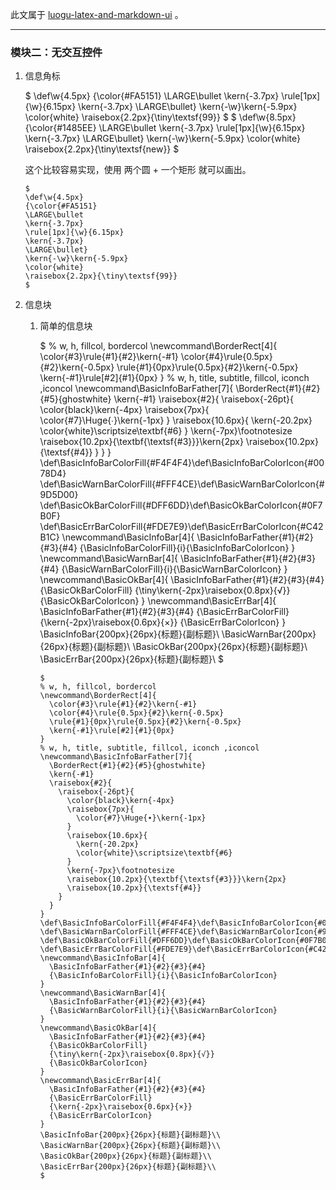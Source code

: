 此文属于 [luogu-latex-and-markdown-ui](https://www.luogu.com.cn/paste/xdfqclyv) 。

---

### 模块二：无交互控件

1. 信息角标

    $
    \def\w{4.5px}
    {\color{#FA5151}
    \LARGE\bullet
    \kern{-3.7px}
    \rule[1px]{\w}{6.15px}
    \kern{-3.7px}
    \LARGE\bullet}
    \kern{-\w}\kern{-5.9px}
    \color{white}
    \raisebox{2.2px}{\tiny\textsf{99}}
    $
    $
    \def\w{8.5px}
    {\color{#1485EE}
    \LARGE\bullet
    \kern{-3.7px}
    \rule[1px]{\w}{6.15px}
    \kern{-3.7px}
    \LARGE\bullet}
    \kern{-\w}\kern{-5.9px}
    \color{white}
    \raisebox{2.2px}{\tiny\textsf{new}}
    $
    
    这个比较容易实现，使用 两个圆 + 一个矩形 就可以画出。

    ```
    $
    \def\w{4.5px}
    {\color{#FA5151}
    \LARGE\bullet
    \kern{-3.7px}
    \rule[1px]{\w}{6.15px}
    \kern{-3.7px}
    \LARGE\bullet}
    \kern{-\w}\kern{-5.9px}
    \color{white}
    \raisebox{2.2px}{\tiny\textsf{99}}
    $
    ```

2. 信息块

    1. 简单的信息块
    
        $
        % w, h, fillcol, bordercol
        \newcommand\BorderRect[4]{
          \color{#3}\rule{#1}{#2}\kern{-#1}
          \color{#4}\rule{0.5px}{#2}\kern{-0.5px}
          \rule{#1}{0px}\rule{0.5px}{#2}\kern{-0.5px}
          \kern{-#1}\rule[#2]{#1}{0px}
        }
        % w, h, title, subtitle, fillcol, iconch ,iconcol
        \newcommand\BasicInfoBarFather[7]{
          \BorderRect{#1}{#2}{#5}{ghostwhite}
          \kern{-#1}
          \raisebox{#2}{
            \raisebox{-26pt}{
              \color{black}\kern{-4px}
              \raisebox{7px}{
                \color{#7}\Huge{∙}\kern{-1px}
              }
              \raisebox{10.6px}{
                \kern{-20.2px}
                \color{white}\scriptsize\textbf{#6}
              }
              \kern{-7px}\footnotesize
              \raisebox{10.2px}{\textbf{\textsf{#3}}}\kern{2px}
              \raisebox{10.2px}{\textsf{#4}}
            }
          }
        }
        \def\BasicInfoBarColorFill{#F4F4F4}\def\BasicInfoBarColorIcon{#0078D4}
        \def\BasicWarnBarColorFill{#FFF4CE}\def\BasicWarnBarColorIcon{#9D5D00}
        \def\BasicOkBarColorFill{#DFF6DD}\def\BasicOkBarColorIcon{#0F7B0F}
        \def\BasicErrBarColorFill{#FDE7E9}\def\BasicErrBarColorIcon{#C42B1C}
        \newcommand\BasicInfoBar[4]{
          \BasicInfoBarFather{#1}{#2}{#3}{#4}
          {\BasicInfoBarColorFill}{i}{\BasicInfoBarColorIcon}
        }
        \newcommand\BasicWarnBar[4]{
          \BasicInfoBarFather{#1}{#2}{#3}{#4}
          {\BasicWarnBarColorFill}{i}{\BasicWarnBarColorIcon}
        }
        \newcommand\BasicOkBar[4]{
          \BasicInfoBarFather{#1}{#2}{#3}{#4}
          {\BasicOkBarColorFill}
          {\tiny\kern{-2px}\raisebox{0.8px}{√}}
          {\BasicOkBarColorIcon}
        }
        \newcommand\BasicErrBar[4]{
          \BasicInfoBarFather{#1}{#2}{#3}{#4}
          {\BasicErrBarColorFill}
          {\kern{-2px}\raisebox{0.6px}{×}}
          {\BasicErrBarColorIcon}
        }
        \BasicInfoBar{200px}{26px}{标题}{副标题}\\
        \BasicWarnBar{200px}{26px}{标题}{副标题}\\
        \BasicOkBar{200px}{26px}{标题}{副标题}\\
        \BasicErrBar{200px}{26px}{标题}{副标题}\\
        $
        
        ```
        $
        % w, h, fillcol, bordercol
        \newcommand\BorderRect[4]{
          \color{#3}\rule{#1}{#2}\kern{-#1}
          \color{#4}\rule{0.5px}{#2}\kern{-0.5px}
          \rule{#1}{0px}\rule{0.5px}{#2}\kern{-0.5px}
          \kern{-#1}\rule[#2]{#1}{0px}
        }
        % w, h, title, subtitle, fillcol, iconch ,iconcol
        \newcommand\BasicInfoBarFather[7]{
          \BorderRect{#1}{#2}{#5}{ghostwhite}
          \kern{-#1}
          \raisebox{#2}{
            \raisebox{-26pt}{
              \color{black}\kern{-4px}
              \raisebox{7px}{
                \color{#7}\Huge{∙}\kern{-1px}
              }
              \raisebox{10.6px}{
                \kern{-20.2px}
                \color{white}\scriptsize\textbf{#6}
              }
              \kern{-7px}\footnotesize
              \raisebox{10.2px}{\textbf{\textsf{#3}}}\kern{2px}
              \raisebox{10.2px}{\textsf{#4}}
            }
          }
        }
        \def\BasicInfoBarColorFill{#F4F4F4}\def\BasicInfoBarColorIcon{#0078D4}
        \def\BasicWarnBarColorFill{#FFF4CE}\def\BasicWarnBarColorIcon{#9D5D00}
        \def\BasicOkBarColorFill{#DFF6DD}\def\BasicOkBarColorIcon{#0F7B0F}
        \def\BasicErrBarColorFill{#FDE7E9}\def\BasicErrBarColorIcon{#C42B1C}
        \newcommand\BasicInfoBar[4]{
          \BasicInfoBarFather{#1}{#2}{#3}{#4}
          {\BasicInfoBarColorFill}{i}{\BasicInfoBarColorIcon}
        }
        \newcommand\BasicWarnBar[4]{
          \BasicInfoBarFather{#1}{#2}{#3}{#4}
          {\BasicWarnBarColorFill}{i}{\BasicWarnBarColorIcon}
        }
        \newcommand\BasicOkBar[4]{
          \BasicInfoBarFather{#1}{#2}{#3}{#4}
          {\BasicOkBarColorFill}
          {\tiny\kern{-2px}\raisebox{0.8px}{√}}
          {\BasicOkBarColorIcon}
        }
        \newcommand\BasicErrBar[4]{
          \BasicInfoBarFather{#1}{#2}{#3}{#4}
          {\BasicErrBarColorFill}
          {\kern{-2px}\raisebox{0.6px}{×}}
          {\BasicErrBarColorIcon}
        }
        \BasicInfoBar{200px}{26px}{标题}{副标题}\\
        \BasicWarnBar{200px}{26px}{标题}{副标题}\\
        \BasicOkBar{200px}{26px}{标题}{副标题}\\
        \BasicErrBar{200px}{26px}{标题}{副标题}\\
        $
        ```

